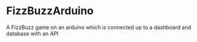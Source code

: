 # FizzBuzzArduino
A FizzBuzz game on an arduino which is connected up to a dashboard and database with an API
